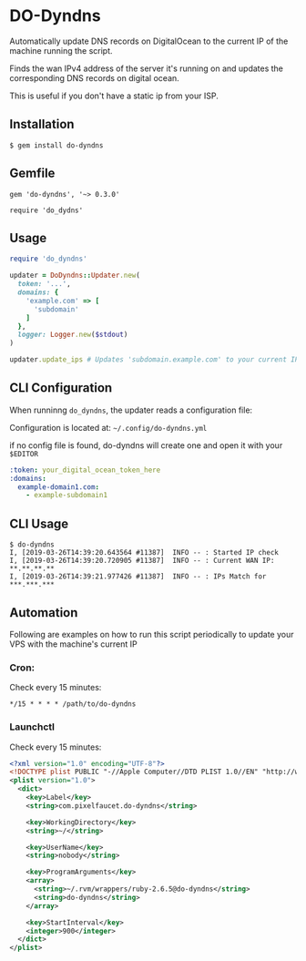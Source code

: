 # DO-Dyndns

Automatically update DNS records on DigitalOcean to the current IP of the machine running the script.

Finds the wan IPv4 address of the server it's running on and
updates the corresponding DNS records on digital ocean.

This is useful if you don't have a static ip from your ISP.

## Installation
`$ gem install do-dyndns`

## Gemfile

`gem 'do-dyndns', '~> 0.3.0'`

`require 'do_dydns'`

## Usage

```ruby
require 'do_dyndns'

updater = DoDyndns::Updater.new(
  token: '...',
  domains: {
    'example.com' => [
      'subdomain'
    ]
  },
  logger: Logger.new($stdout)
)

updater.update_ips # Updates 'subdomain.example.com' to your current IPv4 address
```

## CLI Configuration
When runninng `do_dyndns`, the updater reads a configuration file:

Configuration is located at:
`~/.config/do-dyndns.yml`

if no config file is found, do-dyndns will create one and open it with your `$EDITOR`

```yaml
:token: your_digital_ocean_token_here
:domains:
  example-domain1.com:
    - example-subdomain1
```

## CLI Usage
```
$ do-dyndns 
I, [2019-03-26T14:39:20.643564 #11387]  INFO -- : Started IP check
I, [2019-03-26T14:39:20.720905 #11387]  INFO -- : Current WAN IP: **.**.**.**
I, [2019-03-26T14:39:21.977426 #11387]  INFO -- : IPs Match for ***.***.***
```

## Automation
Following are examples on how to run this script periodically to update your VPS with the machine's current IP

### Cron:
Check every 15 minutes:

```
*/15 * * * * /path/to/do-dyndns
```


### Launchctl
Check every 15 minutes:

```xml
<?xml version="1.0" encoding="UTF-8"?>
<!DOCTYPE plist PUBLIC "-//Apple Computer//DTD PLIST 1.0//EN" "http://www.apple.com/DTDs/PropertyList-1.0.dtd">
<plist version="1.0">
  <dict>
    <key>Label</key>
    <string>com.pixelfaucet.do-dyndns</string>

    <key>WorkingDirectory</key>
    <string>~/</string>

    <key>UserName</key>
    <string>nobody</string>

    <key>ProgramArguments</key>
    <array>
      <string>~/.rvm/wrappers/ruby-2.6.5@do-dyndns</string>
      <string>do-dyndns</string>
    </array>

    <key>StartInterval</key>
    <integer>900</integer>
  </dict>
</plist>
```
